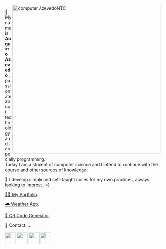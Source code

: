 <img src="https://raw.githubusercontent.com/MicaelliMedeiros/micaellimedeiros/master/image/computer-illustration.png" min-width="480px" max-width="480px" width="480px" align="right" alt="computer AzevedoNTC">

<p align="left"> 
  📌 My name is <strong> Augusto Azevedo </strong>, passionate about technology and especially programming.<br>
  Today I am a student of computer science and I intend to continue with the course and other sources of knowledge.
</p>


<p align="left">
  🎯 I develop simple and self-taught codes for my own practices, always looking to improve. =)
</p>

<a href="https://main.d3dm5m8griv6zb.amplifyapp.com/">👨‍🎓 My Portfolio</a>.

<a href="https://main.d3g0ywnyzouoql.amplifyapp.com/">🌧️ Weather App</a>.

<a href="https://main.d2n3362xet2yxj.amplifyapp.com/">🔲 QR Code Generator</a>.

<p align="left">
  💌 Contact: ⤵️
</p>

<p align="left">
  <a href="https://t.me/azevedontc" alt="Telegram">
  <img align="left" width="35px" height="37px" src="https://img.icons8.com/fluency/48/null/telegram-app.png"/></a>
  
  <a href="https://www.linkedin.com/in/augustoazevedontc/" alt="Linkedin">
  <img align="left" width="35px" height="37px" src="https://img.icons8.com/fluency/48/null/linkedin.png"/></a>

  <a href="https://twitter.com/azevedontc" alt="Twitter">
  <img align="left" width="35px" height="37px" src="https://img.icons8.com/fluency/48/null/twitter.png"/></a>
  
  <a href="https://www.figma.com/@azevedontc" alt="Figma">
  <img align="left" width="35px" height="37px" src="https://img.icons8.com/fluency/48/null/figma.png"/></a>
</p>

</br>
